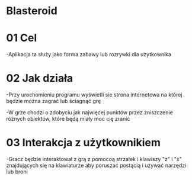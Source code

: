 # Blasteroid


# 01 Cel

-Aplikacja ta służy jako forma zabawy lub rozrywki dla użytkownika


# 02 Jak działa

-Przy urochomieniu programu wyświetli sie strona internetowa na której będzie można zagrać lub ściagnąć grę

-W grze chodzi o zdobyciu jak najwięcej punktów przez zniszczenie różnych obiektów, które będą miały moc cię zranić


# 03 Interakcja z użytkownikiem

-Gracz będzie interaktował z grą z pomocoą strzałek i klawiszy "z" i "x" znajdujących się na klawiaturze aby poruszać postącią i 
używać narzędzi lub broni

